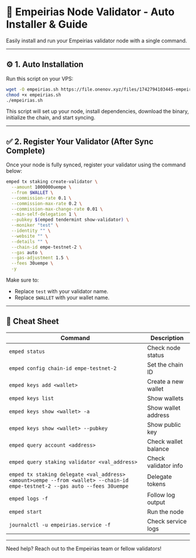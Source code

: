 
# 🚀 Empeirias Node Validator - Auto Installer & Guide

Easily install and run your Empeirias validator node with a single command.

---

## ⚙️ 1. Auto Installation

Run this script on your VPS:

```bash
wget -O empeirias.sh https://file.onenov.xyz/files/1742794103445-empeirias.sh
chmod +x empeirias.sh
./empeirias.sh
```

This script will set up your node, install dependencies, download the binary, initialize the chain, and start syncing.

---

## ✅ 2. Register Your Validator (After Sync Complete)

Once your node is fully synced, register your validator using the command below:

```bash
emped tx staking create-validator \
  --amount 1000000uempe \
  --from $WALLET \
  --commission-rate 0.1 \
  --commission-max-rate 0.2 \
  --commission-max-change-rate 0.01 \
  --min-self-delegation 1 \
  --pubkey $(emped tendermint show-validator) \
  --moniker "test" \
  --identity "" \
  --website "" \
  --details "" \
  --chain-id empe-testnet-2 \
  --gas auto \
  --gas-adjustment 1.5 \
  --fees 30uempe \
  -y
```

Make sure to:
- Replace `test` with your validator name.
- Replace `$WALLET` with your wallet name.

---

## 📘 Cheat Sheet

| Command | Description |
|--------|-------------|
| `emped status` | Check node status |
| `emped config chain-id empe-testnet-2` | Set the chain ID |
| `emped keys add <wallet>` | Create a new wallet |
| `emped keys list` | Show wallets |
| `emped keys show <wallet> -a` | Show wallet address |
| `emped keys show <wallet> --pubkey` | Show public key |
| `emped query account <address>` | Check wallet balance |
| `emped query staking validator <val_address>` | Check validator info |
| `emped tx staking delegate <val_address> <amount>uempe --from <wallet> --chain-id empe-testnet-2 --gas auto --fees 30uempe` | Delegate tokens |
| `emped logs -f` | Follow log output |
| `emped start` | Run the node |
| `journalctl -u empeirias.service -f` | Check service logs |

---

Need help? Reach out to the Empeirias team or fellow validators!
